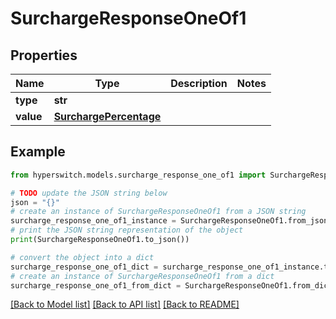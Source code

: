 # SurchargeResponseOneOf1


## Properties

Name | Type | Description | Notes
------------ | ------------- | ------------- | -------------
**type** | **str** |  | 
**value** | [**SurchargePercentage**](SurchargePercentage.md) |  | 

## Example

```python
from hyperswitch.models.surcharge_response_one_of1 import SurchargeResponseOneOf1

# TODO update the JSON string below
json = "{}"
# create an instance of SurchargeResponseOneOf1 from a JSON string
surcharge_response_one_of1_instance = SurchargeResponseOneOf1.from_json(json)
# print the JSON string representation of the object
print(SurchargeResponseOneOf1.to_json())

# convert the object into a dict
surcharge_response_one_of1_dict = surcharge_response_one_of1_instance.to_dict()
# create an instance of SurchargeResponseOneOf1 from a dict
surcharge_response_one_of1_from_dict = SurchargeResponseOneOf1.from_dict(surcharge_response_one_of1_dict)
```
[[Back to Model list]](../README.md#documentation-for-models) [[Back to API list]](../README.md#documentation-for-api-endpoints) [[Back to README]](../README.md)


